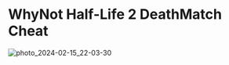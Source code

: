 # WhyNot Half-Life 2 DeathMatch Cheat
![photo_2024-02-15_22-03-30](https://github.com/Andrewprogramer/whynothl2dm/assets/114591031/c029ac0c-b965-4d56-9c66-e15fc54fd60c)
